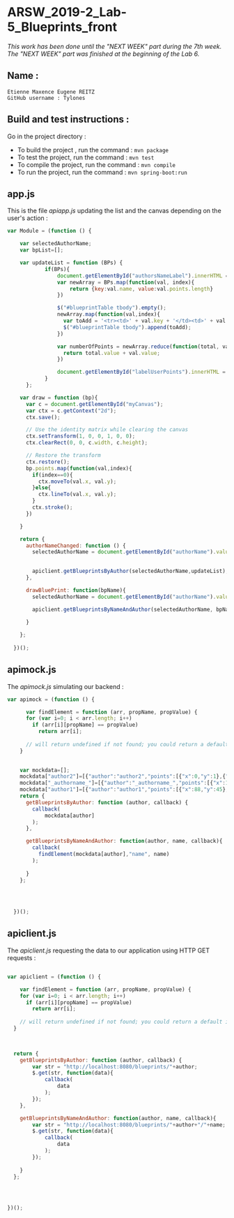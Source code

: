 # ARSW_2019-2_Lab-5_Blueprints_front


*This work has been done until the "NEXT WEEK" part during the 7th week. The "NEXT WEEK" part was finished at the beginning of the Lab 6.*


## Name :

```
Etienne Maxence Eugene REITZ
GitHub username : Tylones
```

## Build and test instructions : 

Go in the project directory :

* To build the project , run the command : ```mvn package```
* To test the project, run the command : ```mvn test```
* To compile the project, run the command : ```mvn compile```
* To run the project, run the command : ```mvn spring-boot:run```

## app.js

This is the file *apiapp.js* updating the list and the canvas depending on the user's action : 

```js
var Module = (function () {

    var selectedAuthorName;
    var bpList=[];

    var updateList = function (BPs) {
            if(BPs){
                document.getElementById("authorsNameLabel").innerHTML = selectedAuthorName;
                var newArray = BPs.map(function(val, index){
                    return {key:val.name, value:val.points.length}
                })

                $("#blueprintTable tbody").empty();
                newArray.map(function(val,index){
                  var toAdd = '<tr><td>' + val.key + '</td><td>' + val.value + '</td><td><button type="button" class="btn btn-secondary" onclick="Module.drawBluePrint(this.value)" value="'+val.key+'">Draw '+ val.key + '</button></td></tr>';
                  $("#blueprintTable tbody").append(toAdd);
                })

                var numberOfPoints = newArray.reduce(function(total, val){
                  return total.value + val.value;
                })

                document.getElementById("labelUserPoints").innerHTML = numberOfPoints;
            }
      };

    var draw = function (bp){
      var c = document.getElementById("myCanvas");
      var ctx = c.getContext("2d");
      ctx.save();

      // Use the identity matrix while clearing the canvas
      ctx.setTransform(1, 0, 0, 1, 0, 0);
      ctx.clearRect(0, 0, c.width, c.height);

      // Restore the transform
      ctx.restore();
      bp.points.map(function(val,index){
        if(index==0){
          ctx.moveTo(val.x, val.y);
        }else{
          ctx.lineTo(val.x, val.y);
        }
        ctx.stroke();
      })

    }

    return {
      authorNameChanged: function () {
        selectedAuthorName = document.getElementById("authorName").value;
        

        apiclient.getBlueprintsByAuthor(selectedAuthorName,updateList);
      },

      drawBluePrint: function(bpName){
        selectedAuthorName = document.getElementById("authorName").value;

        apiclient.getBlueprintsByNameAndAuthor(selectedAuthorName, bpName, draw);

      }
      
    };
  
  })();

```

## apimock.js

The *apimock.js* simulating our backend :

```js
var apimock = (function () {

      var findElement = function (arr, propName, propValue) {
      for (var i=0; i < arr.length; i++)
        if (arr[i][propName] == propValue)
          return arr[i];
    
      // will return undefined if not found; you could return a default instead
    }
  

    var mockdata=[];
    mockdata["author2"]=[{"author":"author2","points":[{"x":0,"y":1},{"x":1,"y":0}],"name":"Blueprint_b"}];
    mockdata["_authorname_"]=[{"author":"_authorname_","points":[{"x":140,"y":140},{"x":115,"y":115}],"name":"_bpname_ "}];
    mockdata["author1"]=[{"author":"author1","points":[{"x":88,"y":45},{"x":39,"y":64},{"x":1254,"y":546},{"x":7,"y":8},{"x":4,"y":2},{"x":11,"y":22}],"name":"Blueprint_a"}, {"author":"author1","points":[{"x":50,"y":1},{"x":1,"y":5}],"name":"School_blueprint"}];
    return {
      getBlueprintsByAuthor: function (author, callback) {
        callback(
            mockdata[author]
        );
      },

      getBlueprintsByNameAndAuthor: function(author, name, callback){
        callback(
          findElement(mockdata[author],"name", name)
        );
        
      }
    };


    
  
  })();


```


## apiclient.js

The *apiclient.js* requesting the data to our application using HTTP GET requests :

```js

var apiclient = (function () {

    var findElement = function (arr, propName, propValue) {
    for (var i=0; i < arr.length; i++)
      if (arr[i][propName] == propValue)
        return arr[i];
  
    // will return undefined if not found; you could return a default instead
  }


  
  return {
    getBlueprintsByAuthor: function (author, callback) {
        var str = "http://localhost:8080/blueprints/"+author;
        $.get(str, function(data){
            callback(
                data
            );
        });
    },

    getBlueprintsByNameAndAuthor: function(author, name, callback){
        var str = "http://localhost:8080/blueprints/"+author+"/"+name;
        $.get(str, function(data){
            callback(
                data
            );
        });
      
    }
  };


  

})();


```